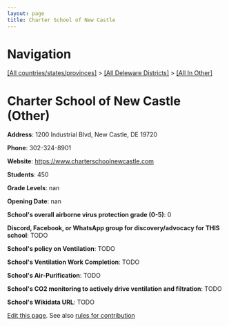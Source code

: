 ```yaml
---
layout: page
title: Charter School of New Castle
---
```

# Navigation

[[All countries/states/provinces]](../../..) > [[All Deleware Districts]](../..) > [[All In Other]](..)

# Charter School of New Castle (Other)

**Address**: 1200 Industrial Blvd, New Castle, DE 19720

**Phone**: 302-324-8901

**Website**: <https://www.charterschoolnewcastle.com>

**Students**: 450

**Grade Levels**: nan

**Opening Date**: nan

**School's overall airborne virus protection grade (0-5)**: 0

**Discord, Facebook, or WhatsApp group for discovery/advocacy for THIS school**: TODO

**School's policy on Ventilation**: TODO

**School's Ventilation Work Completion**: TODO

**School's Air-Purification**: TODO

**School's CO2 monitoring to actively drive ventilation and filtration**: TODO

**School's Wikidata URL**: TODO


[Edit this page](https://github.com/ventilate-schools/DE/edit/main/./Other/Charter_School_of_New_Castle.md). See also [rules for contribution](../../../contribution-rules/)